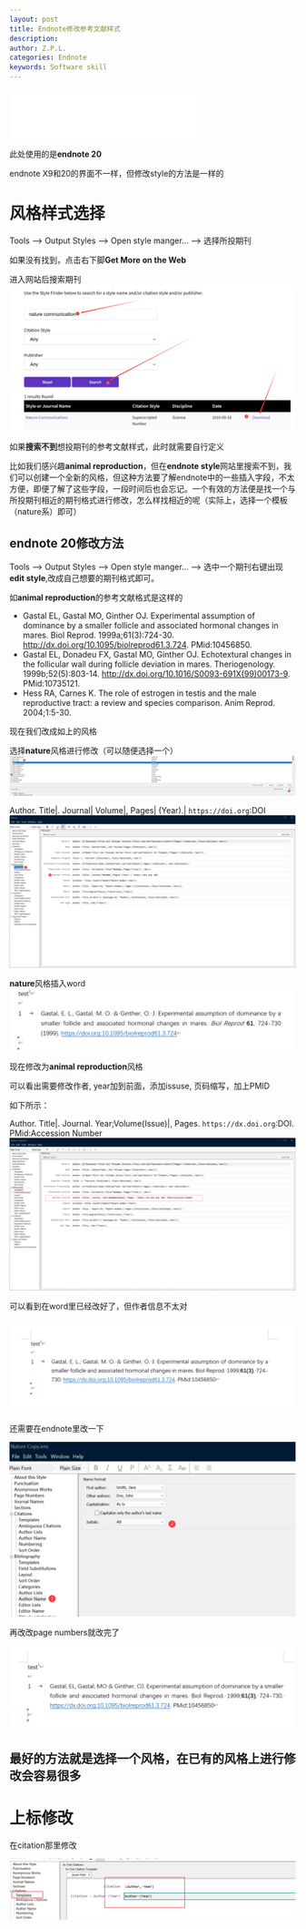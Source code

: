 ```yaml
---
layout: post
title: Endnote修改参考文献样式
description:
author: Z.P.L.
categories: Endnote
keywords: Software skill
---
```


<iframe frameborder="no" border="0" marginwidth="0" marginheight="0" width=330 height=86 src="//music.163.com/outchain/player?type=2&id=1958106048&auto=1&height=66"></iframe>

此处使用的是**endnote 20**

endnote X9和20的界面不一样，但修改style的方法是一样的

# 风格样式选择

Tools --> Output Styles --> Open style manger... --> 选择所投期刊

如果没有找到，点击右下脚**Get More on the Web**

进入网站后搜索期刊
![screenshot](/images/posts/endnote/searchstyle.png)

如果**搜索不到**想投期刊的参考文献样式，此时就需要自行定义

比如我们感兴趣**animal reproduction**，但在**endnote style**网站里搜索不到，我们可以创建一个全新的风格，但这种方法要了解endnote中的一些插入字段，不太方便，即便了解了这些字段，一段时间后也会忘记。一个有效的方法便是找一个与所投期刊相近的期刊格式进行修改，怎么样找相近的呢（实际上，选择一个模板（nature系）即可）

## endnote 20修改方法
Tools --> Output Styles --> Open style manger... --> 选中一个期刊右键出现**edit style**,改成自己想要的期刊格式即可。

如**animal reproduction**的参考文献格式是这样的

- Gastal EL, Gastal MO, Ginther OJ. Experimental assumption of dominance by a smaller follicle and associated hormonal changes in mares. Biol Reprod. 1999a;61(3):724-30. http://dx.doi.org/10.1095/biolreprod61.3.724. PMid:10456850.
- Gastal EL, Donadeu FX, Gastal MO, Ginther OJ. Echotextural changes in the follicular wall during follicle deviation in mares. Theriogenology. 1999b;52(5):803-14. http://dx.doi.org/10.1016/S0093-691X(99)00173-9. PMid:10735121.
- Hess RA, Carnes K. The role of estrogen in testis and the male reproductive tract: a review and species comparison. Anim Reprod. 2004;1:5-30.

现在我们改成如上的风格

选择**nature**风格进行修改（可以随便选择一个）
![screensot](/images/posts/endnote/chosestyle.png)

Author. Title|. Journal| Volume|, Pages| (Year).| `https://doi.org`:DOI
![screensot](/images/posts/endnote/editstyle.png)



**nature**风格插入word
![screensot](/images/posts/endnote/natureRefStyle.png)

现在修改为**animal reproduction**风格

可以看出需要修改作者, year加到前面，添加issuse, 页码缩写，加上PMID

如下所示：

Author. Title|. Journal. Year;Volume(Issue)|, Pages. `https://dx.doi.org`:DOI. PMid:Accession Number
![screensot](/images/posts/endnote/changedstyle.png)

可以看到在word里已经改好了，但作者信息不太对

![screensot](/images/posts/endnote/styleinword.png)

还需要在endnote里改一下

![screensot](/images/posts/endnote/changeAuthor.png)

再改改page numbers就改完了

![screensot](/images/posts/endnote/finalStyleinWord.png)


## 最好的方法就是选择一个风格，在已有的风格上进行修改会容易很多

# 上标修改

在citation那里修改

![screensot](/images/posts/endnote/citeup.png)
